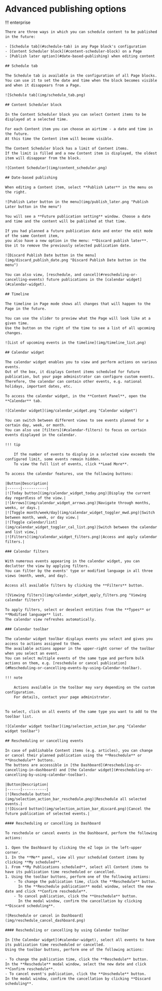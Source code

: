 # Advanced publishing options

!!! enterprise

    There are three ways in which you can schedule content to be published in the future:

    - [Schedule tab](#schedule-tab) in any Page block's configuration
    - [Content Scheduler block](#content-scheduler-block) on a Page
    - [Publish later option](#date-based-publishing) when editing content

    ## Schedule tab

    The Schedule tab is available in the configuration of all Page blocks.
    You can use it to set the date and time when the block becomes visible and when it disappears from a Page.

    ![Schedule tab](img/schedule_tab.png)

    ## Content Scheduler block

    In the Content Scheduler block you can select Content items to be displayed at a selected time.

    For each Content item you can choose an airtime - a date and time in the future.
    At this time the Content item will become visible.

    The Content Scheduler block has a limit of Content items.
    If the limit is filled and a new Content item is displayed, the oldest item will disappear from the block.

    ![Content Scheduler](img/content_scheduler.png)

    ## Date-based publishing

    When editing a Content item, select **Publish Later** in the menu on the right.

    ![Publish Later button in the menu](img/publish_later.png "Publish Later button in the menu")

    You will see a **Future publication setting** window. Choose a date and time and the content will be published at that time.

    If you had planned a future publication date and enter the edit mode of the same Content item,
    you also have a new option in the menu: **Discard publish later**.
    Use it to remove the previously selected publication date.

    ![Discard Publish Date button in the menu](img/discard_publish_date.png "Discard Publish Date button in the menu")
    
    You can also view, [reschedule, and cancel](#rescheduling-or-cancelling-events) future publications in the [calendar widget](#calendar-widget).

    ## Timeline

    The timeline in Page mode shows all changes that will happen to the Page in the future.

    You can use the slider to preview what the Page will look like at a given time.
    Use the button on the right of the time to see a list of all upcoming changes.

    ![List of upcoming events in the timeline](img/timeline_list.png)
    
    ## Calendar widget
    
    The calendar widget enables you to view and perform actions on various events.
    Out of the box, it displays Content items scheduled for future publication, but your page administrator can configure custom events.
    Therefore, the calendar can contain other events, e.g. national holidays, important dates, etc.
    
    To access the calendar widget, in the **Content Panel**, open the **Calendar** tab.
    
    ![Calendar widget](img/calendar_widget.png "Calendar widget")
    
    You can switch between different views to see events planned for a certain day, week, or month.
    You can also use [filters](#calendar-filters) to focus on certain events displayed in the calendar.
    
    !!! tip
    
        If the number of events to display in a selected view exceeds the configured limit, some events remain hidden. 
        To view the full list of events, click **Load More**.
    
    To access the calendar features, use the following buttons:
    
    |Button|Description|
    |------|-----------|
    |![Today button](img/calendar_widget_today.png)|Display the current day regardless of the view.|
    |![Arrows](img/calendar_widget_arrows.png)|Navigate through months, weeks, or days.|
    |![Toggle month/week/day](img/calendar_widget_toggler_mwd.png)|Switch between month, week, or day view.|
    |![Toggle calendar/list](img/calendar_widget_toggler_cal_list.png)|Switch between the calendar and list view,|
    |![Filters](img/calendar_widget_filters.png)|Access and apply calendar filters.|
    
    ### Calendar filters
        
    With numerous events appearing in the calendar widget, you can declutter the view by applying filters.
    You can filter by the events' type or modified language in all three views (month, week, and day).
        
    Access all available filters by clicking the **Filters** button.
         
    ![Viewing filters](img/calendar_widget_apply_filters.png "Viewing calendar filters")
        
    To apply filters, select or deselect entities from the **Types** or **Modified language** list.
    The calendar view refreshes automatically.
    
    ### Calendar toolbar
    
    The calendar widget toolbar displays events you select and gives you access to actions assigned to them.
    The available actions appear in the upper-right corner of the toolbar when you select an event.
    You can select multiple events of the same type and perform bulk actions on them, e.g. [reschedule or cancel publication](#Rescheduling-or-cancelling-events-by-using-Calendar-toolbar).
    
    !!! note
            
        Actions available in the toolbar may vary depending on the custom configuration.
        For details, contact your page administrator.
                
    
    To select, click on all events of the same type you want to add to the toolbar list.
    
    ![Calendar widget toolbar](img/selection_action_bar.png "Calendar widget toolbar")
    
    ## Rescheduling or cancelling events
    
    In case of publishable Content items (e.g. articles), you can change or cancel their planned publication using the **Reschedule** or **Unschedule** buttons.
    The buttons are accessible in [the Dashboard](#rescheduling-or-cancelling-in-dashboard) and [the Calendar widget](#rescheduling-or-cancelling-by-using-calendar-toolbar).
    
    |Button|Description|
    |------|-----------|
    |![Reschedule button](img/selection_action_bar_reschedule.png)|Reschedule all selected events.|
    |![Discard button](img/selection_action_bar_discard.png)|Cancel the future publication of selected events.|
    
    #### Rescheduling or cancelling in Dashboard
    
    To reschedule or cancel events in the Dashboard, perform the following actions:
    
    1. Open the Dashboard by clicking the eZ logo in the left-upper corner.
    1. In the **Me** panel, view all your scheduled Content items by clicking **My scheduled**.
    1. From **My Publications scheduled**, select all Content items to have its publication time rescheduled or cancelled.
    1. Using the toolbar buttons, perform one of the following actions:
        - To change the publication time, click the **Reschedule** button.
          In the **Reschedule publication** modal window, select the new date and click **Confirm reschedule**.
        - To cancel publication, click the **Unschedule** button.
          In the modal window, confirm the cancellation by clicking **Discard scheduling**.
          
    ![Reschedule or cancel in Dashboard](img/reschedule_cancel_dashboard.png)
    
    #### Rescheduling or cancelling by using Calendar toolbar
    
    In [the Calendar widget](#calendar-widget), select all events to have its publication time rescheduled or cancelled.
    Using the toolbar buttons, perform one of the following actions:
    
    - To change the publication time, click the **Reschedule** button.
    In the **Reschedule** modal window, select the new date and click **Confirm reschedule**.
    - To cancel event's publication, click the **Unschedule** button.
    In the modal window, confirm the cancellation by clicking **Discard scheduling**.
